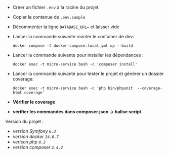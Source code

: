 * Creer un fichier `.env` à la racine du projet
* Copier le contenue de  `.env.sample`
* Décommenter la ligne `DATABASE_URL=` et laisser vide

* Lancer la commande suivante monter le container de dev:
    ```
    docker compose -f docker-compose.local.yml up --build
    ```

* Lancer la commande suivante pour installer les dépendances :
    ```
    docker exec -t micro-service bash -c 'composer install'
    ```

* Lancer la commande suivante pour tester le projet et générer un dossier coverage:
    ```
    docker exec -t micro-service bash -c 'php bin/phpunit  --coverage-html coverage'
    ```

* **Vérifier le coverage**

* **vérifier les commandes dans composer.json -> balise script**

Version du projet :

* *version Symfony `6.3`*
* *version docker `24.0.7`*
* *verison php `8.2`*
* *version composer `2.4.2`*
